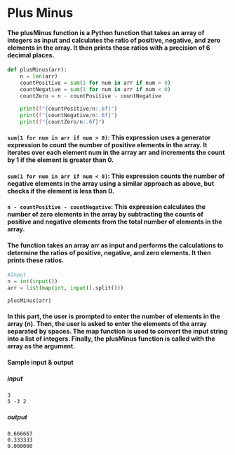 # Plus Minus

#### The plusMinus function is a Python function that takes an array of integers as input and calculates the ratio of positive, negative, and zero elements in the array. It then prints these ratios with a precision of 6 decimal places.

```python
def plusMinus(arr):
    n = len(arr)
    countPositive = sum(1 for num in arr if num > 0)
    countNegative = sum(1 for num in arr if num < 0)
    countZero = n - countPositive - countNegative

    print(f"{countPositive/n:.6f}")
    print(f"{countNegative/n:.6f}")
    print(f"{countZero/n:.6f}")
```
#### ```sum(1 for num in arr if num > 0)```: This expression uses a generator expression to count the number of positive elements in the array. It iterates over each element num in the array arr and increments the count by 1 if the element is greater than 0.
#### ```sum(1 for num in arr if num < 0)```: This expression counts the number of negative elements in the array using a similar approach as above, but checks if the element is less than 0.
#### ```n - countPositive - countNegative```: This expression calculates the number of zero elements in the array by subtracting the counts of positive and negative elements from the total number of elements in the array.


#### The function takes an array arr as input and performs the calculations to determine the ratios of positive, negative, and zero elements. It then prints these ratios.

```python
#Input
n = int(input())
arr = list(map(int, input().split()))

plusMinus(arr)
```
#### In this part, the user is prompted to enter the number of elements in the array (n). Then, the user is asked to enter the elements of the array separated by spaces. The map function is used to convert the input string into a list of integers. Finally, the plusMinus function is called with the array as the argument.

#### Sample input & output
##### input
```
3
5 -3 2
```
##### output
```
0.666667
0.333333
0.000000
```